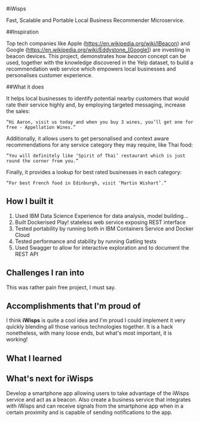 #iWisps

Fast, Scalable and Portable Local Business Recommender Microservice.

##Inspiration

Top tech companies like Apple (https://en.wikipedia.org/wiki/IBeacon) and
Google (https://en.wikipedia.org/wiki/Eddystone_(Google))
are investing in beacon devices. This project, demonstrates how *beacon* concept
can be used, together with the knowledge discovered
in the Yelp dataset, to build a recommendation web service which
empowers local businesses and personalises customer experience.

##What it does

It helps local businesses to identify potential nearby customers that would rate their service highly
and, by employing targeted messaging, increase the sales:

    “Hi Aaron, visit us today and when you buy 3 wines, you’ll get one for free - Appellation Wines.”

Additionally, it allows users to get personalised and context aware recommendations for any service category they may require, like Thai food:

    “You will definitely like ‘Spirit of Thai’ restaurant which is just round the corner from you.”

Finally, it provides a lookup for best rated businesses in each category:

    “For best French food in Edinburgh, visit ‘Martin Wishart’.”

## How I built it
1) Used IBM Data Science Experience for data analysis, model building...
2) Built Dockerised Play! stateless web service exposing REST interface
3) Tested portability by running both in IBM Containers Service and Docker Cloud
4) Tested performance and stability by running Gatling tests
5) Used Swagger to allow for interactive exploration and to document the REST API

## Challenges I ran into
This was rather pain free project, I must say.

## Accomplishments that I'm proud of

I think **iWisps** is quite a cool idea and I'm proud I could implement it very quickly blending all those various technologies together. It is a hack nonetheless, with many loose ends, but what's most important, it is working!

## What I learned


## What's next for iWisps

Develop a smartphone app allowing users to take advantage of the iWisps service and act as a beacon.
Also create a business service that integrates with iWisps and can receive signals from
the smartphone app when in a certain proximity and is capable of sending notifications to the app.
